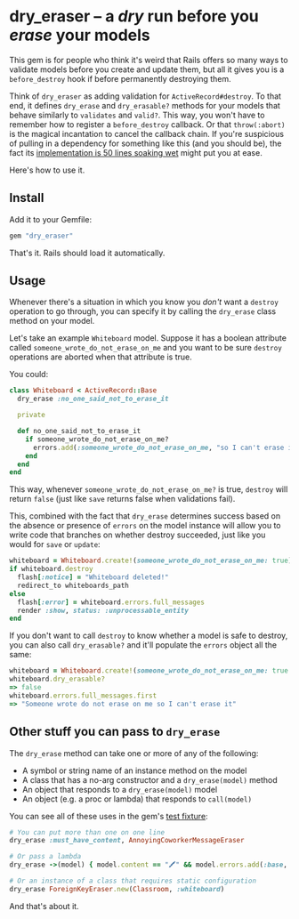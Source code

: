 # dry_eraser – a _dry_ run before you _erase_ your models

This gem is for people who think it's weird that Rails offers so many ways to
validate models before you create and update them, but all it gives you is a
`before_destroy` hook if before permanently destroying them.

Think of `dry_eraser` as adding validation for `ActiveRecord#destroy`. To that
end, it defines `dry_erase` and `dry_erasable?` methods for your models that
behave similarly to `validates` and `valid?`. This way, you won't have to
remember how to register a `before_destroy` callback. Or that `throw(:abort)` is
the magical incantation to cancel the callback chain. If you're suspicious of
pulling in a dependency for something like this (and you should be), the fact
its [implementation is 50 lines soaking wet](lib/dry_eraser.rb) might put you at
ease.

Here's how to use it.

## Install

Add it to your Gemfile:

```ruby
gem "dry_eraser"
```

That's it. Rails should load it automatically.

## Usage

Whenever there's a situation in which you know you _don't_ want a `destroy`
operation to go through, you can specify it by calling the `dry_erase` class
method on your model.

Let's take an example `Whiteboard` model. Suppose it has a boolean attribute
called `someone_wrote_do_not_erase_on_me` and you want to be sure `destroy` operations
are aborted when that attribute is true.

You could:

```ruby
class Whiteboard < ActiveRecord::Base
  dry_erase :no_one_said_not_to_erase_it

  private

  def no_one_said_not_to_erase_it
    if someone_wrote_do_not_erase_on_me?
      errors.add(:someone_wrote_do_not_erase_on_me, "so I can't erase it")
    end
  end
end
```

This way, whenever `someone_wrote_do_not_erase_on_me?` is true, `destroy` will
return `false` (just like `save` returns false when validations fail).

This, combined with the fact that `dry_erase` determines success based on the
absence or presence of `errors` on the model instance will allow you to write
code that branches on whether destroy succeeded, just like you would for `save`
or `update`:

```ruby
whiteboard = Whiteboard.create!(someone_wrote_do_not_erase_on_me: true)
if whiteboard.destroy
  flash[:notice] = "Whiteboard deleted!"
  redirect_to whiteboards_path
else
  flash[:error] = whiteboard.errors.full_messages
  render :show, status: :unprocessable_entity
end
```

If you don't want to call `destroy` to know whether a model is safe to destroy,
you can also call `dry_erasable?` and it'll populate the `errors` object all
the same:

```ruby
whiteboard = Whiteboard.create!(someone_wrote_do_not_erase_on_me: true
whiteboard.dry_erasable?
=> false
whiteboard.errors.full_messages.first
=> "Someone wrote do not erase on me so I can't erase it"
```

## Other stuff you can pass to `dry_erase`

The `dry_erase` method can take one or more of any of the following:

* A symbol or string name of an instance method on the model
* A class that has a no-arg constructor and a `dry_erase(model)` method
* An object that responds to a `dry_erase(model)` model
* An object (e.g. a proc or lambda) that responds to `call(model)`

You can see all of these uses in the gem's [test fixture]():

```ruby
# You can put more than one on one line
dry_erase :must_have_content, AnnoyingCoworkerMessageEraser

# Or pass a lambda
dry_erase ->(model) { model.content == "🖍️" && model.errors.add(:base, "No crayon, c'mon!") }

# Or an instance of a class that requires static configuration
dry_erase ForeignKeyEraser.new(Classroom, :whiteboard)
```

And that's about it.

